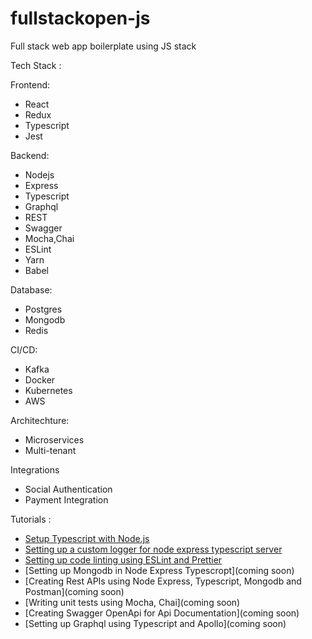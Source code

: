 # fullstackopen-js
Full stack web app boilerplate using JS stack

Tech Stack :

Frontend:
- React
- Redux
- Typescript
- Jest

Backend:
- Nodejs
- Express
- Typescript
- Graphql
- REST
- Swagger
- Mocha,Chai
- ESLint
- Yarn
- Babel

Database:
- Postgres
- Mongodb
- Redis

CI/CD:
- Kafka
- Docker
- Kubernetes
- AWS

Architechture:
- Microservices
- Multi-tenant

Integrations
- Social Authentication
- Payment Integration

Tutorials :

- [Setup Typescript with Node.js](https://sujaykundu.com/blog/setting-up-typescript-with-nodejs-project/)
- [Setting up a custom logger for node express typescript server](https://sujaykundu.com/blog/setting-up-custom-logger-for-node-express-typescript-server/)
- [Setting up code linting using ESLint and Prettier](https://sujaykundu.com/blog/adding-linting-to-express-typescript-server-using-eslint/)
- [Setting up Mongodb in Node Express Typescropt](coming soon)
- [Creating Rest APIs using Node Express, Typescript, Mongodb and Postman](coming soon)
- [Writing unit tests using Mocha, Chai](coming soon)
- [Creating Swagger OpenApi for Api Documentation](coming soon)
- [Setting up Graphql using Typescript and Apollo](coming soon)
